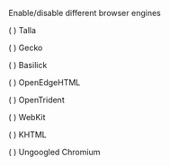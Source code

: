 Enable/disable different browser engines

( ) Talla

( ) Gecko

( ) Basilick

( ) OpenEdgeHTML

( ) OpenTrident

( ) WebKit

( ) KHTML

( ) Ungoogled Chromium
